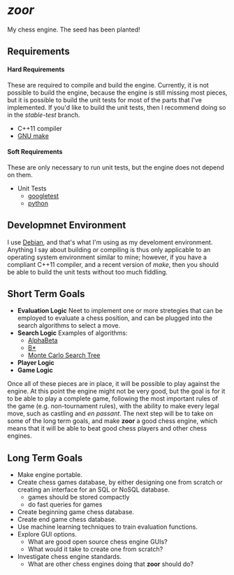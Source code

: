 # *zoor*

My chess engine. The seed has been planted!

## Requirements

#### Hard Requirements

These are required to compile and build the engine. Currently, it is not possible to
build the engine, because the engine is still missing most pieces, but it is possible
to build the unit tests for most of the parts that I've implemented. If you'd like to
build the unit tests, then I recommend doing so in the *stable-test* branch.

* C++11 compiler
* [GNU make][1]

#### Soft Requirements

These are only necessary to run unit tests, but the engine does not depend on them.

* Unit Tests
  * [googletest][2]
  * [python][3]

## Developmnet Environment

I use [Debian][4], and that's what I'm using as my develoment environment. Anything
I say about building or compiling is thus only applicable to an operating system
environment similar to mine; however, if you have a compliant C++11 compiler, and a
recent version of *make*, then you should be able to build the unit tests without too
much fiddling.

## Short Term Goals

* **Evaluation Logic** Neet to implement one or more stretegies that can be employed
to evaluate a chess position, and can be plugged into the search algorithms to select
a move.
* **Search Logic** Examples of algorithms:
  * [AlphaBeta](https://chessprogramming.wikispaces.com/Alpha-Beta)
  * [B*](https://chessprogramming.wikispaces.com/B%2A)
  * [Monte Carlo Search Tree](https://chessprogramming.wikispaces.com/Monte-Carlo+Tree+Search)
* **Player Logic**
* **Game Logic**

Once all of these pieces are in place, it will be possible to play against the
engine. At this point the engine might not be very good, but the goal is for it
to be able to play a complete game, following the most important rules of the game
(e.g. non-tournament rules), with the ability to make every legal move,
such as castling and *en passant*. The next step will be to take on some of the
long term goals, and make **zoor** a good chess engine, which means that it will be
able to beat good chess players and other chess engines.

## Long Term Goals

* Make engine portable.
* Create chess games database, by either designing one from scratch or creating an
  interface for an SQL or NoSQL database.
  * games should be stored compactly
  * do fast queries for games
* Create beginning game chess database.
* Create end game chess database.
* Use machine learning techniques to train evaluation functions.
* Explore GUI options.
  * What are good open source chess engine GUIs?
  * What would it take to create one from scratch?
* Investigate chess engine standards.
  * What are other chess engines doing that **zoor** should do?

[1]: https://www.gnu.org/software/make/
[2]: https://github.com/google/googletest
[3]: https://www.python.org/
[4]: https://www.debian.org/
